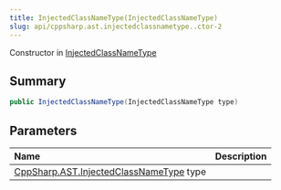 ```yaml
---
title: InjectedClassNameType(InjectedClassNameType)
slug: api/cppsharp.ast.injectedclassnametype..ctor-2
---
```

Constructor in [InjectedClassNameType](/api/cppsharp/ast/injectedclassnametype)

## Summary



```csharp
public InjectedClassNameType(InjectedClassNameType type)
```

## Parameters

|Name|Description|
|:---|:---|
|[CppSharp.AST.InjectedClassNameType](/api/cppsharp/ast/injectedclassnametype) type||

